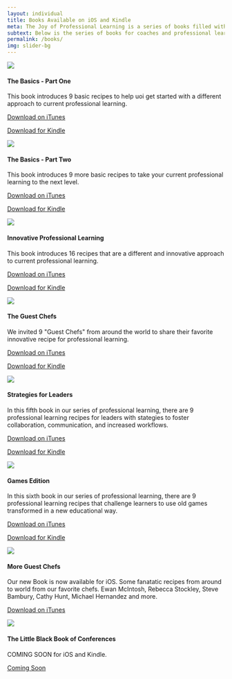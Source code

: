 ```yaml
---
layout: individual
title: Books Available on iOS and Kindle
meta: The Joy of Professional Learning is a series of books filled with innovative ways or "recipes" to enhance professional learning experiences.
subtext: Below is the series of books for coaches and professional learning coordinators.
permalink: /books/
img: slider-bg
---
```


<!-- books Start -->
<section id="books">
  <div class="container">
    <div class="row">
      <div class="col-sm-12 col-md-3">
        <div class="books-item">
          <img src="/img/joy-professional-learning-basics-v1.png" />
          <h4>The Basics - Part One</h4>
          <p>This book introduces 9 basic recipes to help uoi get started with a different approach to current professional learning.</p>
          <p><a href="https://itunes.apple.com/us/book/the-joy-of-professional-learning-the-basics-part-one/id1164710031?mt=11">Download on iTunes</a></p>
          <p><a href="https://www.amazon.com/gp/offer-listing/B074PTZWQC/ref=as_li_tl?ie=UTF8&camp=1789&creative=9325&creativeASIN=B074PTZWQC&linkCode=am2&tag=joyofpl-20&linkId=0519ed1f0abfcfced29a0041bc13b732">Download for Kindle</a><img src="//ir-na.amazon-adsystem.com/e/ir?t=joyofpl-20&l=am2&o=1&a=B074PTZWQC" width="1" height="1" border="0" alt="" style="border:none !important; margin:0px !important;" /></p>
        </div>
      </div>
      <div class="col-sm-12 col-md-3">
        <div class="books-item">
          <img src="/img/joy-professional-learning-basics-v2.png" />
          <h4>The Basics - Part Two</h4>
          <p>This book introduces 9 more basic recipes to take your current professional learning to the next level.</p>
          <p><a href="https://itunes.apple.com/us/book/the-joy-of-professional-learning-the-basics-part-two/id1175094462?mt=11">Download on iTunes</a></p>
          <p><a href="https://www.amazon.com/gp/offer-listing/B074PV6XTL/ref=as_li_tl?ie=UTF8&camp=1789&creative=9325&creativeASIN=B074PV6XTL&linkCode=am2&tag=joyofpl-20&linkId=b3e74dfa46616615e26297db7f520f71">Download for Kindle</a><img src="//ir-na.amazon-adsystem.com/e/ir?t=joyofpl-20&l=am2&o=1&a=B074PV6XTL" width="1" height="1" border="0" alt="" style="border:none !important; margin:0px !important;" /></p>        </div>
      </div>
      <div class="col-sm-12 col-md-3">
        <div class="books-item">
          <img src="/img/joy-professional-learning-innovative.png" />
          <h4>Innovative Professional Learning</h4>
          <p>This book introduces 16 recipes that are a different and innovative approach to current professional learning.</p>
          <p><a href="https://itunes.apple.com/us/book/the-joy-of-professional-learning/id1155093835?mt=11">Download on iTunes</a></p>
          <p><a href="https://www.amazon.com/gp/offer-listing/B074P28VLQ/ref=as_li_tl?ie=UTF8&camp=1789&creative=9325&creativeASIN=B074P28VLQ&linkCode=am2&tag=joyofpl-20&linkId=6a6df0c24d15896e9e6a2a4122707111">Download for Kindle</a><img src="//ir-na.amazon-adsystem.com/e/ir?t=joyofpl-20&l=am2&o=1&a=B074P28VLQ" width="1" height="1" border="0" alt="" style="border:none !important; margin:0px !important;" /></p>
        </div>
      </div>
      <div class="col-sm-12 col-md-3">
        <div class="books-item">
          <img src="/img/Cover Guest Chefs.png" />
          <h4>The Guest Chefs</h4>
          <p> We invited 9 "Guest Chefs" from around the world to share their favorite innovative recipe for professional learning. </p>
          <p><a href="https://itunes.apple.com/us/book/the-joy-of-professional-learning-the-guest-chefs/id1215839734?mt=11">Download on iTunes</a></p>
          <p><a href="https://www.amazon.com/gp/offer-listing/B074QLTTHM/ref=as_li_tl?ie=UTF8&camp=1789&creative=9325&creativeASIN=B074QLTTHM&linkCode=am2&tag=joyofpl-20&linkId=4f2ef220a02bc32e129bc594d2e584ff">Download for Kindle</a><img src="//ir-na.amazon-adsystem.com/e/ir?t=joyofpl-20&l=am2&o=1&a=B074QLTTHM" width="1" height="1" border="0" alt="" style="border:none !important; margin:0px !important;" /></p>
        </div>
      </div>
    </div>
    <div class="row">
      <div class="col-sm-12 col-md-3">
        <div class="books-item">
          <img src="/img/Cover Leadership.png" />
          <h4>Strategies for Leaders</h4>
          <p>In this fifth book in our series of professional learning, there are 9 professional learning recipes for leaders with stategies to foster collaboration, communication, and increased workflows.</p>
          <p><a href="https://itunes.apple.com/us/book/the-joy-of-professional-learning-strategies-for-leaders/id1235488390?mt=11">Download on iTunes</a></p>
          <p><a href="https://www.amazon.com/gp/offer-listing/B074QTTLX8/ref=as_li_tl?ie=UTF8&camp=1789&creative=9325&creativeASIN=B074QTTLX8&linkCode=am2&tag=joyofpl-20&linkId=389411f31c30793f9bc8b13e2c8aa76e">Download for Kindle</a><img src="//ir-na.amazon-adsystem.com/e/ir?t=joyofpl-20&l=am2&o=1&a=B074QTTLX8" width="1" height="1" border="0" alt="" style="border:none !important; margin:0px !important;" /></p>
        </div>
      </div>
      <div class="col-sm-12 col-md-3">
        <div class="books-item">
          <img src="/img/Cover Games.png" />
          <h4>Games Edition</h4>
          <p>In this sixth book in our series of professional learning, there are 9 professional learning recipes that challenge learners to use old games transformed in a new educational way.</p>
          <p><a href="https://itun.es/us/ytQqkb.l">Download on iTunes</a></p>
          <p><a href="https://www.amazon.com/gp/offer-listing/B074QZR3JG/ref=as_li_tl?ie=UTF8&camp=1789&creative=9325&creativeASIN=B074QZR3JG&linkCode=am2&tag=joyofpl-20&linkId=72485f14337cfd10c4c78d8599423a05">Download for Kindle</a><img src="//ir-na.amazon-adsystem.com/e/ir?t=joyofpl-20&l=am2&o=1&a=B074QZR3JG" width="1" height="1" border="0" alt="" style="border:none !important; margin:0px !important;" /></p>
        </div>
      </div>
      <div class="col-sm-12 col-md-3">
        <div class="books-item">
          <img src="/img/CoverGuestChefsII.png" />
          <h4>More Guest Chefs</h4>
          <p>Our new Book is now available for iOS. Some fanatatic recipes from around to world from our favorite chefs. Ewan McIntosh, Rebecca Stockley, Steve Bambury, Cathy Hunt, Michael Hernandez and more.  </p>
          <p><a href="https://itunes.apple.com/us/book/the-joy-of-professional-learning-more-guest-chefs/id1292545804?mt=11">Download on iTunes</a></p>
          </div>
        </div>
      <div class="col-sm-12 col-md-3">
        <div class="books-item">
          <img src="/img/joy-professional-learning-confrences.png" />
          <h4>The Little Black Book of Conferences</h4>
          <p>COMING SOON for iOS and Kindle.</p>
          <p><a href="https://itunes.apple.com/us/author/christine-klynen/id1155095017?mt=11">Coming Soon</a></p>
          </div>
        </div>
      </div>
    </div>
</section>
